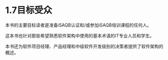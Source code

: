 # 1.7目标受众

本书的主要目标读者是准备iSAQB认证和/或参加iSAQB培训课程的任何人。

这本书也针对那些希望熟悉软件架构中使用的基本术语的IT专业人员和学生。

本书还为软件项目经理、产品经理和中级软件开发级别的决策者提供了软件架构的概述。
